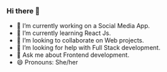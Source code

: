 ### Hi there 👋

<!--
**Harshleenkaur-27/Harshleenkaur-27** is a ✨ _special_ ✨ repository because its `README.md` (this file) appears on your GitHub profile.

Here are some ideas to get you started:
-->

- 🔭 I’m currently working on a Social Media App.
- 🌱 I’m currently learning React Js.
- 👯 I’m looking to collaborate on Web projects.
- 🤔 I’m looking for help with Full Stack development.
- 💬 Ask me about Frontend development.
- 😄 Pronouns: She/her
